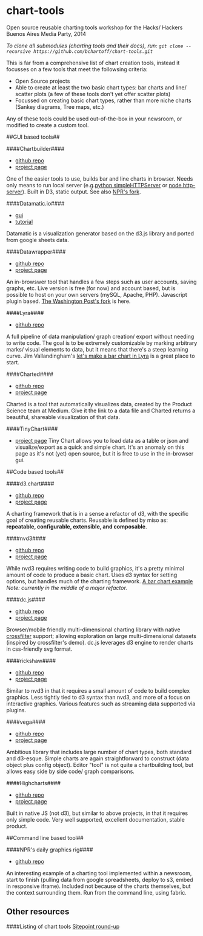 chart-tools
===========

Open source reusable charting tools workshop for the Hacks/ Hackers Buenos Aires Media Party, 2014

*To clone all submodules (charting tools and their docs), run:
`git clone --recursive https://github.com/bchartoff/chart-tools.git`*

This is far from a comprehensive list of chart creation tools, instead it focusses on a few tools that meet the followsing criteria:
- Open Source projects
- Able to create at least the two basic chart types: bar charts and line/ scatter plots (a few of these tools don't yet offer scatter plots)
- Focussed on creating basic chart types, rather than more niche charts (Sankey diagrams, Tree maps, etc.)

Any of these tools could be used out-of-the-box in your newsroom, or modified to create a custom tool.

##GUI based tools##

####Chartbuilder####
- [github repo](https://github.com/Quartz/Chartbuilder)
- [project page](http://quartz.github.io/Chartbuilder/)

One of the easier tools to use, builds bar and line charts in browser. Needs only means to run local server (e.g.[python simpleHTTPServer](https://docs.python.org/2/library/simplehttpserver.html) or [node http-server](https://github.com/nodeapps/http-server)). Built in D3, static output. See also [NPR's fork](https://github.com/nprapps/Chartbuilder).

####Datamatic.io####
- [gui](http://datamatic.io/)
- [tutorial](https://medium.com/@DatamaticIO/how-to-make-an-interactive-d3-js-visualization-using-datamatic-io-3c0663040eff)

Datamatic is a visualization generator based on the d3.js library and ported from google sheets data.

####Datawrapper####
- [github repo](https://github.com/datawrapper/datawrapper)
- [project page](https://datawrapper.de/)

An in-browswer tool that handles a few steps such as user accounts, saving graphs, etc. Live version is free (for now) and account based, but is possible to host on your own servers (mySQL, Apache, PHP). Javascript plugin based. [The Washington Post's fork](https://github.com/washingtonpost/datawrapper) is here.

####Lyra####
- [github repo](https://github.com/uwdata/lyra)

A full pipeline of data manipulation/ graph creation/ export without needing to write code. The goal is to be extremely customizable by marking arbitrary marks/ visual elements to data, but it means that there's a steep learning curve. Jim Vallandingham's [let's make a bar chart in Lyra](http://vallandingham.me/make_a_barchart_with_lyra.html) is a great place to start.

####Charted####
- [github repo](https://github.com/mikesall/charted)
- [project page](http://www.charted.co/)

Charted is a tool that automatically visualizes data, created by the Product Science team at Medium. Give it the link to a data file and Charted returns a beautiful, shareable visualization of that data.

####TinyChart####
- [project page](http://tinychart.co/)
Tiny Chart allows you to load data as a table or json and visualize/export as a quick and simple chart. It's an anomaly on this page as it's not (yet) open source, but it is free to use in the in-browser gui.

##Code based tools##

####d3.chart####
- [github repo](https://github.com/misoproject/d3.chart)
- [project page](http://misoproject.com/d3-chart/)

A charting framework that is in a sense a refactor of d3, with the specific goal of creating reusable charts. Reusable is defined by miso as: **repeatable, configurable, extensible, and composable**.

####nvd3####
- [github repo](https://github.com/novus/nvd3)
- [project page](http://nvd3.org/)

While nvd3 requires writing code to build graphics, it's a pretty minimal amount of code to produce a basic chart. Uses d3 syntax for setting options, but handles much of the charting framework. [A bar chart example](https://github.com/novus/nvd3/blob/master/examples/discreteBarChart.html) *Note: currently in the middle of a major refactor.*

####dc.js####
- [github repo](https://github.com/dc-js/dc.js)
- [project page](http://dc-js.github.io/dc.js/)

Browser/mobile friendly  multi-dimensional charting library with native [crossfilter](http://square.github.io/crossfilter/) support; allowing exploration on large multi-dimensional datasets (inspired by crossfilter's demo). dc.js leverages d3 engine to render charts in css-friendly svg format.


####rickshaw####
- [github repo](https://github.com/shutterstock/rickshaw)
- [project page](http://code.shutterstock.com/rickshaw/)

Similar to nvd3 in that it requires a small amount of code to build complex graphics. Less tightly tied to d3 syntax than nvd3, and more of a focus on interactive graphics. Various features such as streaming data supported via plugins.

####vega####
- [github repo](https://github.com/trifacta/vega)
- [project page](http://trifacta.github.io/vega/)

Ambitious library that includes large number of chart types, both standard and d3-esque. Simple charts are again straightforward to construct (data object plus config object). Editor "tool" is not quite a chartbuilding tool, but allows easy side by side code/ graph comparisons.

####Highcharts####
- [github repo](https://github.com/highslide-software/highcharts.com/)
- [project page](http://www.highcharts.com/)

Built in native JS (not d3), but similar to above projects, in that it requires only simple code. Very well supported, excellent documentation, stable product.

##Command line based tool##

####NPR's daily graphics rig####
- [github repo](https://github.com/nprapps/dailygraphics)

An interesting example of a charting tool implemented within a newsroom, start to finish (pulling data from google spreadsheets, deploy to s3, embed in responsive iframe). Included not because of the charts themselves, but the context surrounding them. Run from the command line, using fabric.

## Other resources ##

####Listing of chart tools
[Sitepoint round-up](http://www.sitepoint.com/15-best-javascript-charting-libraries/)








